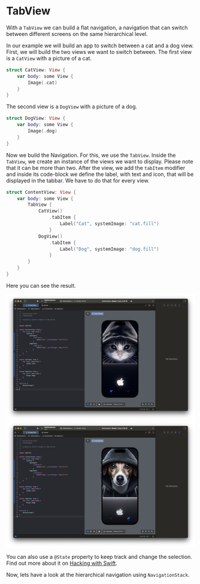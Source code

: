 # TabView

With a `TabView` we can build a flat navigation, a navigation that can switch between different screens on the same hierarchical level.

In our example we will build an app to switch between a cat and a dog view. First, we will build the two views we want to switch between. The first view is a `CatView` with a picture of a cat.

```Swift
struct CatView: View {
    var body: some View {
        Image(.cat)
    }
}
```

The second view is a `DogView` with a picture of a dog.

```Swift
struct DogView: View {
    var body: some View {
        Image(.dog)
    }
}
```

Now we build the Navigation. For this, we use the `TabView`. Inside the `TabView`, we create an instance of the views we want to display. Please note that it can be more than two. After the view, we add the `tabItem` modifier and inside its code-block we define the label, with text and icon, that will be displayed in the tabbar. We have to do that for every view.

```Swift
struct ContentView: View {
    var body: some View {
        TabView {
            CatView()
                .tabItem {
                    Label("Cat", systemImage: "cat.fill")
                }
            DogView()
                .tabItem {
                    Label("Dog", systemImage: "dog.fill")
                }
        }
    }
}
```

Here you can see the result.

![Screenshot](../assets/ios-cat.png)
![Screenshot](../assets/ios-dog.png)

You can also use a `@State` property to keep track and change the selection. Find out more about it on [Hacking with Swift](https://www.hackingwithswift.com/quick-start/swiftui/how-to-embed-views-in-a-tab-bar-using-tabview).

Now, lets have a look at the hierarchical navigation using `NavigationStack`.

